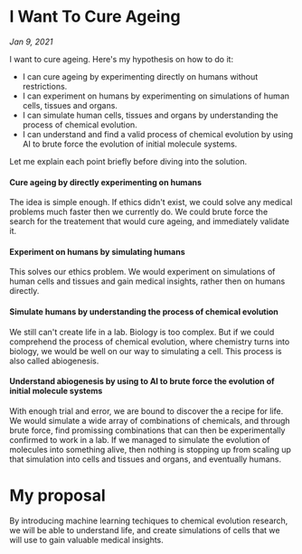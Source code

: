 # I Want To Cure Ageing
*Jan 9, 2021*

I want to cure ageing. Here's my hypothesis on how to do it:

- I can cure ageing by experimenting directly on humans without restrictions.
- I can experiment on humans by experimenting on simulations of human cells, tissues and organs.
- I can simulate human cells, tissues and organs by understanding the process of chemical evolution.
- I can understand and find a valid process of chemical evolution by using AI to brute force the evolution of initial molecule systems.

Let me explain each point briefly before diving into the solution.

#### Cure ageing by directly experimenting on humans

The idea is simple enough. If ethics didn't exist, we could solve any medical problems much faster then we currently do. We could brute force the search for the treatement that would cure ageing, and immediately validate it.

#### Experiment on humans by simulating humans

This solves our ethics problem. We would experiment on simulations of human cells and tissues and gain medical insights, rather then on humans directly.

#### Simulate humans by understanding the process of chemical evolution

We still can't create life in a lab. Biology is too complex. But if we could comprehend the process of chemical evolution, where chemistry turns into biology, we would be well on our way to simulating a cell. This process is also called abiogenesis.

#### Understand abiogenesis by using to AI to brute force the evolution of initial molecule systems

With enough trial and error, we are bound to discover the a recipe for life. We would simulate a wide array of combinations of chemicals, and through brute force, find promissing combinations that can then be experimentally confirmed to work in a lab. If we managed to simulate the evolution of molecules into something alive, then nothing is stopping up from scaling up that simulation into cells and tissues and organs, and eventually humans.

# My proposal

By introducing machine learning techiques to chemical evolution research, we will be able to understand life, and create simulations of cells that we will use to gain valuable medical insights.
